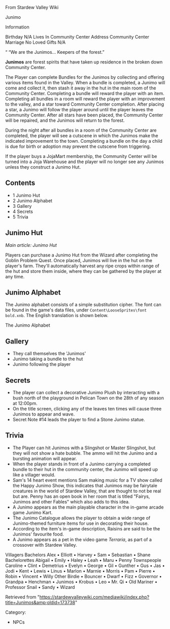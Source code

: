 From Stardew Valley Wiki

Junimo

Information

Birthday N/A Lives In Community Center Address Community Center Marriage No Loved Gifts N/A

“ “We are the Junimos... Keepers of the forest.”

**Junimos** are forest spirits that have taken up residence in the broken down Community Center.

The Player can complete Bundles for the Junimos by collecting and offering various items found in the Valley. When a bundle is completed, a Junimo will come and collect it, then stash it away in the hut in the main room of the Community Center. Completing a bundle will reward the player with an item. Completing all bundles in a room will reward the player with an improvement to the valley, and a star toward Community Center completion. After placing a star, a Junimo will follow the player around until the player leaves the Community Center. After all stars have been placed, the Community Center will be repaired, and the Junimos will return to the forest.

During the night after all bundles in a room of the Community Center are completed, the player will see a cutscene in which the Junimos make the indicated improvement to the town. Completing a bundle on the day a child is due for birth or adoption may prevent the cutscene from triggering.

If the player buys a JojaMart membership, the Community Center will be turned into a Joja Warehouse and the player will no longer see any Junimos unless they construct a Junimo Hut.

## Contents

- 1 Junimo Hut
- 2 Junimo Alphabet
- 3 Gallery
- 4 Secrets
- 5 Trivia

## Junimo Hut

*Main article: Junimo Hut*

Players can purchase a Junimo Hut from the Wizard after completing the Goblin Problem Quest. Once placed, Junimos will live in the hut on the player's farm. They'll automatically harvest any ripe crops within range of the hut and store them inside, where they can be gathered by the player at any time.

## Junimo Alphabet

The Junimo alphabet consists of a simple substitution cipher. The font can be found in the game's data files, under `Content\LooseSprites\font bold.xnb`. The English translation is shown below.

The Junimo Alphabet

## Gallery

- They call themselves the 'Junimos'
- Junimo taking a bundle to the hut
- Junimo following the player

## Secrets

- The player can collect a decorative Junimo Plush by interacting with a bush north of the playground in Pelican Town on the 28th of any season at 12:00pm.
- On the title screen, clicking any of the leaves ten times will cause three Junimos to appear and wave.
- Secret Note #14 leads the player to find a Stone Junimo statue.

## Trivia

- The Player can hit Junimos with a Slingshot or Master Slingshot, but they will not show a hate bubble. The ammo will hit the Junimo and a bursting animation will appear.
- When the player stands in front of a Junimo carrying a completed bundle to their hut in the community center, the Junimo will speed up like a villager would.
- Sam's 14 heart event mentions Sam making music for a TV show called the Happy Junimo Show, this indicates that Junimos may be fairytale creatures in the world of Stardew Valley, that are thought to not be real but are. Penny has an open book in her room that is titled "Fairys, Junimos and other Fables" which also adds to this idea.
- A Junimo appears as the main playable character in the in-game arcade game Junimo Kart.
- The Junimo Catalogue allows the player to obtain a wide range of Junimo-themed furniture items for use in decorating their house.
- According to the item's in-game description, Raisins are said to be the Junimos' favourite food.
- A Junimo appears as a pet in the video game *Terraria*, as part of a crossover with Stardew Valley.

Villagers Bachelors Alex • Elliott • Harvey • Sam • Sebastian • Shane Bachelorettes Abigail • Emily • Haley • Leah • Maru • Penny Townspeople Caroline • Clint • Demetrius • Evelyn • George • Gil • Gunther • Gus • Jas • Jodi • Kent • Lewis • Linus • Marlon • Marnie • Morris • Pam • Pierre • Robin • Vincent • Willy Other Birdie • Bouncer • Dwarf • Fizz • Governor • Grandpa • Henchman • Junimos • Krobus • Leo • Mr. Qi • Old Mariner • Professor Snail • Sandy • Wizard

Retrieved from "https://stardewvalleywiki.com/mediawiki/index.php?title=Junimos&amp;oldid=173738"

Category:

- NPCs